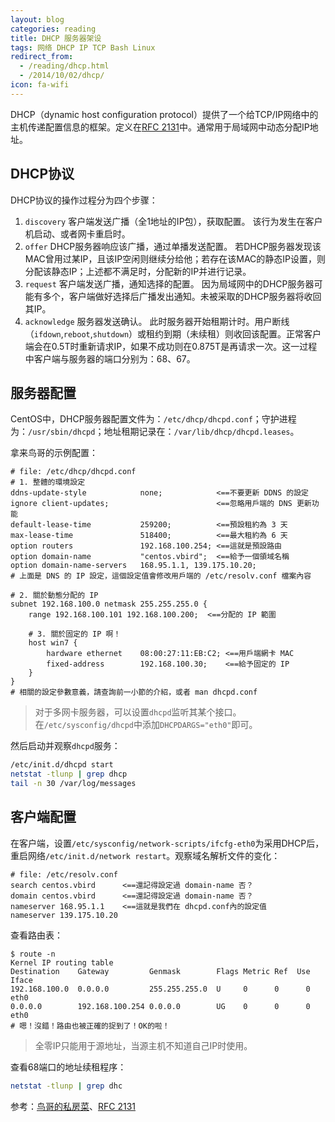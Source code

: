 ```yaml
---
layout: blog
categories: reading
title: DHCP 服务器架设
tags: 网络 DHCP IP TCP Bash Linux
redirect_from:
  - /reading/dhcp.html
  - /2014/10/02/dhcp/
icon: fa-wifi
---
```


DHCP（dynamic host configuration protocol）提供了一个给TCP/IP网络中的主机传递配置信息的框架。定义在[RFC 2131](https://www.ietf.org/rfc/rfc2131.txt)中。通常用于局域网中动态分配IP地址。

## DHCP协议

DHCP协议的操作过程分为四个步骤：

1. `discovery` 客户端发送广播（全1地址的IP包），获取配置。
    该行为发生在客户机启动、或者网卡重启时。
2. `offer` DHCP服务器响应该广播，通过单播发送配置。
    若DHCP服务器发现该MAC曾用过某IP，且该IP空闲则继续分给他；若存在该MAC的静态IP设置，则分配该静态IP；上述都不满足时，分配新的IP并进行记录。
3. `request` 客户端发送广播，通知选择的配置。
    因为局域网中的DHCP服务器可能有多个，客户端做好选择后广播发出通知。未被采取的DHCP服务器将收回其IP。
4. `acknowledge` 服务器发送确认。
    此时服务器开始租期计时。用户断线（`ifdown`,`reboot`,`shutdown`）或租约到期（未续租）则收回该配置。正常客户端会在0.5T时重新请求IP，如果不成功则在0.875T是再请求一次。这一过程中客户端与服务器的端口分别为：68、67。

## 服务器配置

CentOS中，DHCP服务器配置文件为：`/etc/dhcp/dhcpd.conf`；守护进程为：`/usr/sbin/dhcpd`；地址租期记录在：`/var/lib/dhcp/dhcpd.leases`。

拿来鸟哥的示例配置：

```
# file: /etc/dhcp/dhcpd.conf
# 1. 整體的環境設定
ddns-update-style            none;            <==不要更新 DDNS 的設定
ignore client-updates;                        <==忽略用戶端的 DNS 更新功能
default-lease-time           259200;          <==預設租約為 3 天
max-lease-time               518400;          <==最大租約為 6 天
option routers               192.168.100.254; <==這就是預設路由
option domain-name           "centos.vbird";  <==給予一個領域名稱
option domain-name-servers   168.95.1.1, 139.175.10.20;
# 上面是 DNS 的 IP 設定，這個設定值會修改用戶端的 /etc/resolv.conf 檔案內容

# 2. 關於動態分配的 IP
subnet 192.168.100.0 netmask 255.255.255.0 {
    range 192.168.100.101 192.168.100.200;  <==分配的 IP 範圍

    # 3. 關於固定的 IP 啊！
    host win7 {
        hardware ethernet    08:00:27:11:EB:C2; <==用戶端網卡 MAC
        fixed-address        192.168.100.30;    <==給予固定的 IP
    }
}
# 相關的設定參數意義，請查詢前一小節的介紹，或者 man dhcpd.conf
```

> 对于多网卡服务器，可以设置`dhcpd`监听其某个接口。在`/etc/sysconfig/dhcpd`中添加`DHCPDARGS="eth0"`即可。

然后启动并观察`dhcpd`服务：

```bash
/etc/init.d/dhcpd start
netstat -tlunp | grep dhcp
tail -n 30 /var/log/messages
```

## 客户端配置

在客户端，设置`/etc/sysconfig/network-scripts/ifcfg-eth0`为采用DHCP后，重启网络`/etc/init.d/network restart`。观察域名解析文件的变化：

```
# file: /etc/resolv.conf
search centos.vbird      <==還記得設定過 domain-name 否？
domain centos.vbird      <==還記得設定過 domain-name 否？
nameserver 168.95.1.1    <==這就是我們在 dhcpd.conf內的設定值
nameserver 139.175.10.20
```

查看路由表：

```
$ route -n
Kernel IP routing table
Destination    Gateway         Genmask        Flags Metric Ref  Use Iface
192.168.100.0  0.0.0.0         255.255.255.0  U     0      0      0 eth0
0.0.0.0        192.168.100.254 0.0.0.0        UG    0      0      0 eth0
# 嗯！沒錯！路由也被正確的捉到了！OK的啦！
```

> 全零IP只能用于源地址，当源主机不知道自己IP时使用。

查看68端口的地址续租程序：

```bash
netstat -tlunp | grep dhc
```

参考：[鸟哥的私房菜](http://linux.vbird.org/linux_server/0340dhcp.php)、[RFC 2131](https://www.ietf.org/rfc/rfc2131.txt)
